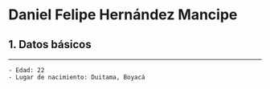 # Daniel Felipe Hernández Mancipe

## 1. Datos básicos
---
	- Edad: 22
	- Lugar de nacimiento: Duitama, Boyacá

